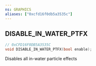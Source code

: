 ```yaml
---
ns: GRAPHICS
aliases: ["0xcfd16f0db5a3535c"]
---
```

## DISABLE_IN_WATER_PTFX

```c
// 0xCFD16F0DB5A3535C
void DISABLE_IN_WATER_PTFX(bool enable);
```

Disables all in-water particle effects

